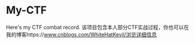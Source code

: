# My-CTF
Here's my CTF combat record.
该项目包含本人部分CTF实战过程，你也可以在我的博客https://www.cnblogs.com/WhiteHatKevil/浏览详细信息
